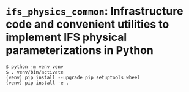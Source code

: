 # `ifs_physics_common`: Infrastructure code and convenient utilities to implement IFS physical parameterizations in Python

```shell
$ python -m venv venv
$ . venv/bin/activate
(venv) pip install --upgrade pip setuptools wheel
(venv) pip install -e .
```
